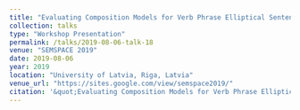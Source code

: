 ```yaml
---
title: "Evaluating Composition Models for Verb Phrase Elliptical Sentence Embeddings"
collection: talks
type: "Workshop Presentation"
permalink: /talks/2019-08-06-talk-18
venue: "SEMSPACE 2019"
date: 2019-08-06
year: 2019
location: "University of Latvia, Riga, Latvia"
venue_url: "https://sites.google.com/view/semspace2019/"
citation: '&quot;Evaluating Composition Models for Verb Phrase Elliptical Sentence Embeddings&quot;.'
---
```

